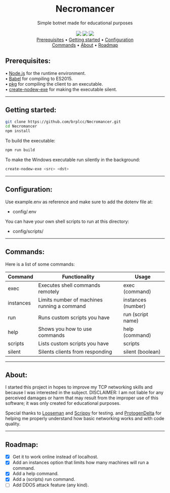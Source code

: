 
<div align="center">
<h1>Necromancer</h1>
Simple botnet made for educational purposes
<br>
<br>
<img src="https://img.shields.io/github/license/brplcc/Necromancer">
<img src="https://img.shields.io/github/languages/code-size/brplcc/Necromancer">
<img src="https://img.shields.io/badge/code_style-prettier-ff69b4.svg">
  
<br>

</div>
<div align="center">
<a href="#prerequisites">Prerequisites</a> •
<a href="#getting-started">Getting started</a> •
<a href="#configuration">Configuration</a>
<br>
<a href="#commands">Commands</a> • 
<a href="#about">About</a> •
<a href="#roadmap">Roadmap</a>
</div>

<h2 id="prerequisites">Prerequisites:</h2>
• <a href="https://nodejs.org/en/download">Node.js</a> for the runtime environment.
<br/>
• <a href="https://github.com/babel/babel">Babel</a> for compiling to ES2015.
<br/>
• <a href="https://github.com/vercel/pkg">pkg</a> for compiling the client to an executable.
<br/>
• <a href="https://github.com/s-h-a-d-o-w/create-nodew-exe">create-nodew-exe</a> for making the executable silent.

---------------

<h2 id="Getting-started">Getting started:</h2>

```sh 
git clone https://github.com/brplcc/Necromancer.git
cd Necromancer
npm install
```

To build the executable:

```sh
npm run build
```

To make the Windows executable run silently in the background: 

```sh
create-nodew-exe <src> <dst>
```
---------------

<h2 id="configuration">Configuration:</h2>

Use example.env as reference and make sure to add the dotenv file at:
- config/.env

You can have your own shell scripts to run at this directory:
- config/scripts/


---------------

<h2 id="commands">Commands:</h2>

Here is a list of some commands:

| Command   | Functionality                               | Usage              |
| --------- | ------------------------------------------- | ------------------ |
| exec      | Executes shell commands remotely            | exec (command)     |
| instances | Limits number of machines running a command | instances (number) |
| run       | Runs custom scripts you have                | run (script name)  |
| help      | Shows you how to use commands               | help (command)     |
| scripts   | Lists custom scripts you have               | scripts            |
| silent    | Silents clients from responding             | silent (boolean)   |

---------------

<h2 id="about">About:</h2>

I started this project in hopes to improve my TCP networking skills and because I was interested in the subject. DISCLAIMER: I am not liable for any perceived damages or harm that may result from the improper use of this software; it was only created for educational purposes.

Special thanks to [Looseman](https://github.com/glitch-911) and [Scrippy](https://github.com/Scrippy) for testing. and [ProtogenDelta](https://github.com/ProtogenDelta) for helping me properly understand how basic networking works and with code quality.

---------------

<h2 id="roadmap">Roadmap:</h2>

- [X] Get it to work online instead of localhost.
- [X] Add an instances option that limits how many machines will run a command.
- [X] Add a help command.
- [X] Add a (scripts) run command.
- [ ] Add DDOS attack feature (any kind).

